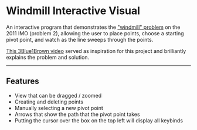# Windmill Interactive Visual
An interactive program that demonstrates the ["windmill" problem](https://artofproblemsolving.com/wiki/index.php?title=2011_IMO_Problems/Problem_2) on the 2011 IMO (problem 2), allowing the user to place points, choose a starting pivot point, and watch as the line sweeps through the points.

[This 3Blue1Brown video](https://youtu.be/M64HUIJFTZM) served as inspiration for this project and brilliantly explains the problem and solution.

---

## Features

- View that can be dragged / zoomed
- Creating and deleting points
- Manually selecting a new pivot point
- Arrows that show the path that the pivot point takes
- Putting the cursor over the box on the top left will display all keybinds

